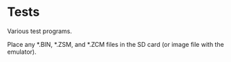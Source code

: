 # Tests
Various test programs.

Place any *.BIN, *.ZSM, and *.ZCM files in the SD card (or image file with the emulator).
